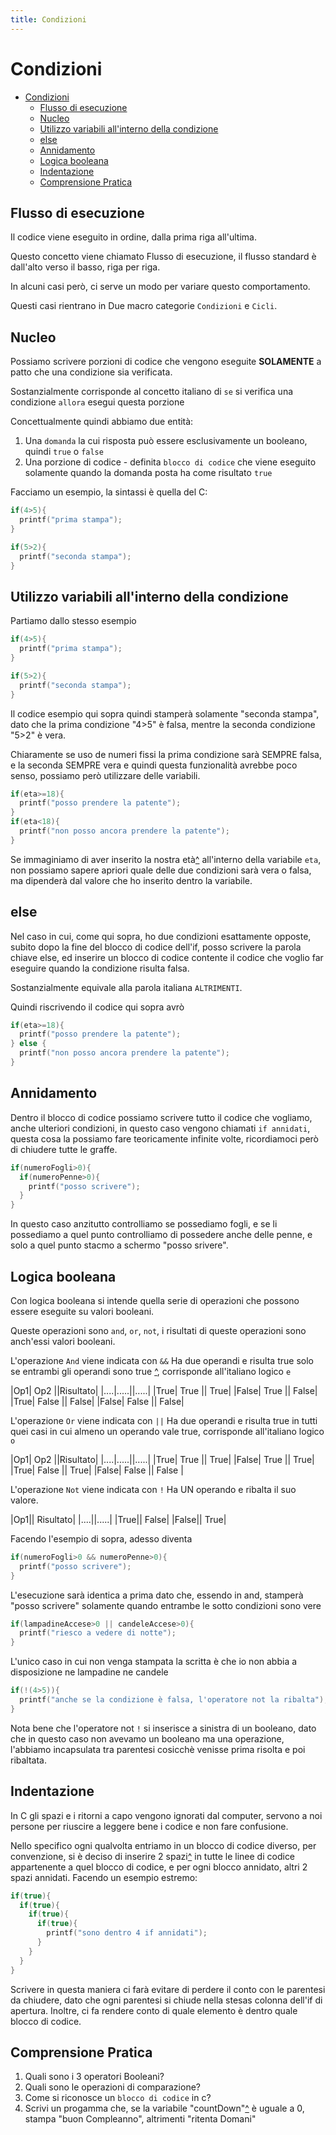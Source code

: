 ```yaml
---
title: Condizioni
---
```

# Condizioni 

- [Condizioni](#condizioni)
  - [Flusso di esecuzione](#flusso-di-esecuzione)
  - [Nucleo](#nucleo)
  - [Utilizzo variabili all'interno della condizione](#utilizzo-variabili-allinterno-della-condizione)
  - [else](#else)
  - [Annidamento](#annidamento)
  - [Logica booleana](#logica-booleana)
  - [Indentazione](#indentazione)
  - [Comprensione Pratica](#comprensione-pratica)

## Flusso di esecuzione

Il codice viene eseguito in ordine, dalla prima riga all'ultima.

Questo concetto viene chiamato Flusso di esecuzione, il flusso standard è dall'alto verso il basso, riga per riga.

In alcuni casi però, ci serve un modo per variare questo comportamento.

Questi casi rientrano in Due macro categorie `Condizioni` e `Cicli`.

## Nucleo

Possiamo scrivere porzioni di codice che vengono eseguite **SOLAMENTE** a patto che una condizione sia verificata.

Sostanzialmente corrisponde al concetto italiano di `se` si verifica una condizione `allora` esegui questa porzione

Concettualmente quindi abbiamo due entità:
 
1. Una `domanda` la cui risposta può essere esclusivamente un booleano, quindi `true` o `false`
2. Una porzione di codice - definita `blocco di codice` che viene eseguito solamente quando la domanda posta ha come risultato `true`

Facciamo un esempio, la sintassi è quella del C:

```cpp
if(4>5){
  printf("prima stampa");
}

if(5>2){
  printf("seconda stampa");
}
```


## Utilizzo variabili all'interno della condizione

Partiamo dallo stesso esempio

```cpp
if(4>5){
  printf("prima stampa");
}

if(5>2){
  printf("seconda stampa");
}
```

Il codice esempio qui sopra quindi stamperà solamente "seconda stampa", dato che la prima condizione "4>5" è falsa, mentre la seconda condizione "5>2" è vera.

Chiaramente se uso de numeri fissi la prima condizione sarà SEMPRE falsa, e la seconda SEMPRE vera e quindi questa funzionalità avrebbe poco senso, possiamo però utilizzare delle variabili.

```cpp
if(eta>=18){
  printf("posso prendere la patente");
}
if(eta<18){
  printf("non posso ancora prendere la patente");
}
```

Se immaginiamo di aver inserito la nostra età[^](#noGo "il linguaggio C mal tollera le lettere accentate, quindi consiglio di evitarle quando possibile") all'interno della variabile `eta`, non possiamo sapere apriori quale delle due condizioni sarà vera o falsa, ma dipenderà dal valore che ho inserito dentro la variabile.

## else

Nel caso in cui, come qui sopra, ho due condizioni esattamente opposte, subito dopo la fine del blocco di codice dell'if, posso scrivere la parola chiave else, ed inserire un blocco di codice contente il codice che voglio far eseguire quando la condizione risulta falsa.

Sostanzialmente equivale alla parola italiana `ALTRIMENTI`.

Quindi riscrivendo il codice qui sopra avrò

```cpp
if(eta>=18){
  printf("posso prendere la patente");
} else {
  printf("non posso ancora prendere la patente");
}
```

## Annidamento

Dentro il blocco di codice possiamo scrivere tutto il codice che vogliamo, anche ulteriori condizioni, in questo caso vengono chiamati `if annidati`, questa cosa la possiamo fare teoricamente infinite volte, ricordiamoci però di chiudere tutte le graffe.

```cpp
if(numeroFogli>0){
  if(numeroPenne>0){
    printf("posso scrivere");
  }
}

```
In questo caso anzitutto controlliamo se possediamo fogli, e se li possediamo a quel punto controlliamo di possedere anche delle penne, e solo a quel punto stacmo a schermo "posso srivere".

## Logica booleana

Con logica booleana si intende quella serie di operazioni che possono essere eseguite su valori booleani.

Queste operazioni sono `and`, `or`, `not`, i risultati di queste operazioni sono anch'essi valori booleani.

L'operazione `And` viene indicata con `&&` Ha due operandi e risulta true solo se entrambi gli operandi sono true [^](#noGo "il tipo di tabelle qui di seguito prendono il nome di tabelle di verità"), corrisponde all'italiano logico `e`

|Op1|  Op2 ||Risultato|
|....|.....||.....|
|True| True || True|
|False| True || False|
|True| False || False|
|False| False || False|

L'operazione `Or` viene indicata con `||` Ha due operandi e risulta true in tutti quei casi in cui almeno un operando vale true, corrisponde all'italiano logico `o`

|Op1|  Op2 ||Risultato|
|....|.....||.....|
|True| True || True|
|False| True || True|
|True| False || True|
|False| False || False |

L'operazione `Not` viene indicata con `!` Ha UN operando e ribalta il suo valore.

|Op1|| Risultato|
|....||.....|
|True||  False|
|False|| True|

Facendo l'esempio di sopra, adesso diventa

```cpp
if(numeroFogli>0 && numeroPenne>0){
  printf("posso scrivere");
}
```
L'esecuzione sarà identica a prima dato che, essendo in and,  stamperà "posso scrivere" solamente quando entrambe le sotto condizioni sono vere
```cpp
if(lampadineAccese>0 || candeleAccese>0){
  printf("riesco a vedere di notte");
}
```
L'unico caso in cui non venga stampata la scritta è che io non abbia a disposizione ne lampadine ne candele

```cpp
if(!(4>5)){
  printf("anche se la condizione è falsa, l'operatore not la ribalta");
}
```
Nota bene che l'operatore not `!` si inserisce a sinistra di un booleano, dato che in questo caso non avevamo un booleano ma una operazione, l'abbiamo incapsulata tra parentesi cosicchè venisse prima risolta e poi ribaltata.

## Indentazione

In C gli spazi e i ritorni a capo vengono ignorati dal computer, servono a noi persone per riuscire a leggere bene i codice e non fare confusione.

Nello specifico ogni qualvolta entriamo in un blocco di codice diverso, per convenzione, si è deciso di inserire 2 spazi[^](#noGo "alcuni utilizzano 4 spazi, altri utilizzano il tasto tabulatore. Al netto della quantità esatta che, a patto si sia consistenti, può variare. Un pò di spazio và lasciato") in tutte le linee di codice appartenente a quel blocco di codice, e per ogni blocco annidato, altri 2 spazi annidati.
Facendo un esempio estremo:

```cpp
if(true){
  if(true){
    if(true){
      if(true){
        printf("sono dentro 4 if annidati");
      }
    }
  }
}
```
Scrivere in questa maniera ci farà evitare di perdere il conto con le parentesi da chiudere, dato che ogni parentesi si chiude nella stesas colonna dell'if di apertura.
Inoltre, ci fa rendere conto di quale elemento è dentro quale blocco di codice. 

## Comprensione Pratica

1. Quali sono i 3 operatori Booleani?
2. Quali sono le operazioni di comparazione?
3. Come si riconosce un `blocco di codice` in c?
4. Scrivi un progamma che, se la variabile "countDown"[^](#noGo "Per adesso assegna tu un valore") è uguale a 0, stampa "buon Compleanno", altrimenti "ritenta Domani"
